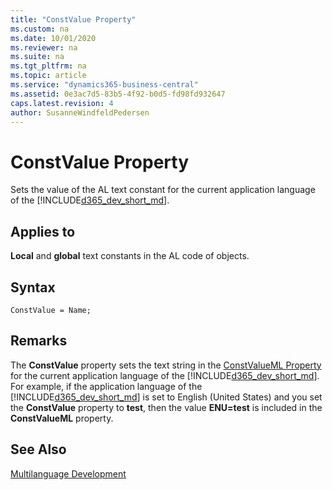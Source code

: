 ```yaml
---
title: "ConstValue Property"
ms.custom: na
ms.date: 10/01/2020
ms.reviewer: na
ms.suite: na
ms.tgt_pltfrm: na
ms.topic: article
ms.service: "dynamics365-business-central"
ms.assetid: 0e3ac7d5-83b5-4f92-b0d5-fd98fd932647
caps.latest.revision: 4
author: SusanneWindfeldPedersen
---
```


# ConstValue Property

Sets the value of the AL text constant for the current application language of the [!INCLUDE[d365_dev_short_md](../includes/d365_dev_short_md.md)].  
  
## Applies to  

**Local** and **global** text constants in the AL code of objects.  

## Syntax

```AL
ConstValue = Name;
```

## Remarks  

The **ConstValue** property sets the text string in the [ConstValueML Property](devenv-constvalueml-property.md) for the current application language of the [!INCLUDE[d365_dev_short_md](../includes/d365_dev_short_md.md)]. For example, if the application language of the [!INCLUDE[d365_dev_short_md](../includes/d365_dev_short_md.md)] is set to English (United States) and you set the **ConstValue** property to **test**, then the value **ENU=test** is included in the **ConstValueML** property.  
  
## See Also  

<!-- [How to: Change the Language in the User Interface](How-to--Change-the-Language-in-the-User-Interface.md) -->   
[Multilanguage Development](../devenv-multilanguage-development.md)